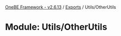 [OneBE Framework - v2.6.13](../README.md) / [Exports](../modules.md) / Utils/OtherUtils

# Module: Utils/OtherUtils
